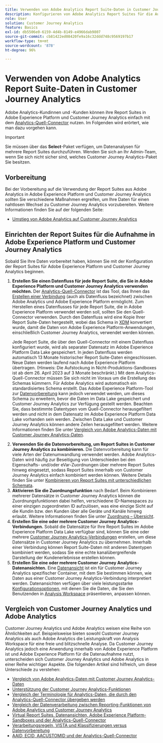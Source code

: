 ```yaml
---
title: Verwenden von Adobe Analytics Report Suite-Daten in Customer Journey Analytics
description: Konfigurieren von Adobe Analytics Report Suites für die Aufnahme in Adobe Experience Platform und Customer Journey Analytics
role: User
solution: Customer Journey Analytics
feature: Basics
exl-id: db5506e0-6159-4d4b-8149-e4966dab9807
source-git-commit: cb81422ed08420fe9a16c32ddd748c9569197b17
workflow-type: tm+mt
source-wordcount: '878'
ht-degree: 96%

---
```


# Verwenden von Adobe Analytics Report Suite-Daten in Customer Journey Analytics

Adobe Analytics-Kundinnen und -Kunden können ihre Report Suites in Adobe Experience Platform und Customer Journey Analytics einfach mit dem [Analytics-Quell-Connector](https://experienceleague.adobe.com/docs/experience-platform/sources/connectors/adobe-applications/analytics.html?lang=de) nutzen. Im Folgenden wird erörtert, wie man dazu vorgehen kann.

>[!IMPORTANT]
>
>Sie müssen über das **Select**-Paket verfügen, um Datenanalysen für mehrere Report Suites durchzuführen. Wenden Sie sich an Ihr Admin-Team, wenn Sie sich nicht sicher sind, welches Customer Journey Analytics-Paket Sie besitzen.

## Vorbereitung

Bei der Vorbereitung auf die Verwendung der Report Suites aus Adobe Analytics in Adobe Experience Platform und Customer Journey Analytics sollten Sie verschiedene Maßnahmen ergreifen, um Ihre Daten für einen nahtlosen Wechsel zu Customer Journey Analytics vorzubereiten. Weitere Informationen finden Sie auf der folgenden Seite:

* [Umstieg von Adobe Analytics auf Customer Journey Analytics](/help/getting-started/aa-to-cja.md)

## Einrichten der Report Suites für die Aufnahme in Adobe Experience Platform und Customer Journey Analytics

Sobald Sie Ihre Daten vorbereitet haben, können Sie mit der Konfiguration der Report Suites für Adobe Experience Platform und Customer Journey Analytics beginnen.

1. **Erstellen Sie einen Datenfluss für jede Report Suite, die Sie in Adobe Experience Platform und Customer Journey Analytics verwenden möchten.** Der [Analytics-Quell-Connector](https://experienceleague.adobe.com/docs/experience-platform/sources/connectors/adobe-applications/analytics.html?lang=de) ist das Tool, das Ihnen das [Erstellen einer Verbindung](/help/connections/create-connection.md) (auch als Datenfluss bezeichnet) zwischen Adobe Analytics und Adobe Experience Platform ermöglicht. Zum Herstellen eines Datenflusses für jede Report Suite, die in Adobe Experience Platform verwendet werden soll, sollten Sie den Quell-Connector verwenden. Durch den Datenfluss wird eine Kopie Ihrer Report Suite-Daten hergestellt, wobei das Schema in [XDM](https://experienceleague.adobe.com/docs/platform-learn/tutorials/schemas/schemas-and-experience-data-model.html?lang=de) konvertiert wurde, damit die Daten von Adobe Experience Platform-Anwendungen, einschließlich Customer Journey Analytics, verwendet werden können.<p>Jede Report Suite, die über den Quell-Connector mit einem Datenfluss konfiguriert wurde, wird als separater Datensatz im Adobe Experience Platform Data Lake gespeichert. In jeden Datenfluss werden automatisch 13 Monate historischer Report Suite-Daten eingeschlossen. Neue Daten werden laufend nach Adobe Experience Platform übertragen. (Hinweis: Die Aufstockung in Nicht-Produktions-Sandboxes ist ab dem 26. April 2023 auf 3 Monate beschränkt.) Mit dem Analytics-Quell-Connector müssen Sie sich nicht im Voraus um die Erstellung des Schemas kümmern. Für Adobe Analytics wird automatisch ein standardisiertes Schema erstellt. Das Adobe Experience Platform-Tool zur [Datenvorbereitung](https://experienceleague.adobe.com/docs/experience-platform/data-prep/home.html?lang=de) kann jedoch verwendet werden, um dieses Schema zu erweitern, bevor die Daten im Data Lake gespeichert und Customer Journey Analytics zur Verfügung gestellt werden. Beachten Sie, dass bestimmte Datentypen vom Quell-Connector herausgefiltert werden und nicht in dem Datensatz im Adobe Experience Platform Data Lake vorhanden sein werden. Zwischen Data Lake und Customer Journey Analytics können andere Zeilen herausgefiltert werden. Weitere Informationen finden Sie unter [Vergleich von Adobe Analytics-Daten mit Customer Journey Analytics-Daten](/help/troubleshooting/compare.md).
1. **Verwenden Sie die Datenvorbereitung, um Report Suites in Customer Journey Analytics zu kombinieren.** Die Datenvorbereitung kann für viele Arten der Datenumwandlung verwendet werden. Adobe Analytics-Daten wird häufig zur Beseitigung von Unterschieden bei den Eigenschafts- und/oder eVar-Zuordnungen über mehrere Report Suites hinweg eingesetzt, sodass Report Suites innerhalb von Customer Journey Analytics einfach kombiniert werden können. Weitere Details finden Sie unter [Kombinieren von Report Suites mit unterschiedlichen Schemata](/help/use-cases/aa-data/combine-report-suites.md).
1. **Aktivieren Sie die Zuordnungsfunktion** nach Bedarf. Beim Kombinieren mehrerer Datensätze in Customer Journey Analytics können die Zuordnungsfunktionen dabei helfen, verschiedene ID-Namespaces zu einer einzigen zugeordneten ID aufzulösen, was eine einzige Sicht auf die Kundin bzw. den Kunden über alle Geräte und Kanäle hinweg erlaubt. Weitere Informationen finden Sie unter [Zuordnung – Übersicht](../../stitching/overview.md).
1. **Erstellen Sie eine oder mehrere Customer Journey Analytics-Verbindungen.** Sobald die Datensätze für Ihre Report Suites im Adobe Experience Platform Data Lake verfügbar sind, können Sie eine oder mehrere [Customer Journey Analytics-Verbindungen](/help/connections/overview.md) erstellen, um diese Datensätze in Customer Journey Analytics zu übernehmen. Innerhalb einer Verbindung können Report Suite-Daten mit anderen Datentypen kombiniert werden, sodass Sie eine echte kanalübergreifende Darstellung der Kundenerlebnisse erstellen können.
1. **Erstellen Sie eine oder mehrere Customer Journey Analytics-Datenansichten.** Eine [Datenansicht](/help/data-views/data-views.md) ist ein für Customer Journey Analytics spezifischer Container, mit dem Sie bestimmen können, wie Daten aus einer Customer Journey Analytics-Verbindung interpretiert werden. Datenansichten verfügen über viele leistungsstarke [Konfigurationsoptionen](/help/data-views/create-dataview.md), mit denen Sie die Daten, die Sie den Benutzenden in [Analysis Workspace](/help/analysis-workspace/home.md) präsentieren, anpassen können.

## Vergleich von Customer Journey Analytics und Adobe Analytics

Customer Journey Analytics und Adobe Analytics weisen eine Reihe von Ähnlichkeiten auf. Beispielsweise bieten sowohl Customer Journey Analytics als auch Adobe Analytics die Leistungskraft von Analysis Workspace für eine freie und blitzschnelle Analyse. Da Customer Journey Analytics jedoch eine Anwendung innerhalb von Adobe Experience Platform ist und Adobe Experience Platform für die Datenaufnahme nutzt, unterscheiden sich Customer Journey Analytics und Adobe Analytics in einer Reihe wichtiger Aspekte. Die folgenden Artikel sind hilfreich, um diese Unterschiede zu verstehen:

* [Vergleich von Adobe Analytics-Daten mit Customer Journey Analytics-Daten](/help/troubleshooting/compare.md)
* [Unterstützung der Customer Journey Analytics-Funktionen](/help/getting-started/aa-vs-cja/cja-aa.md)
* [Vergleich der Terminologie für Analytics-Daten, die durch den Analytics-Quell-Connector übergeben werden](/help/getting-started/aa-vs-cja/terminology.md)
* [Vergleich der Datenverarbeitung zwischen Reporting-Funktionen von Adobe Analytics und Customer Journey Analytics](/help/getting-started/aa-vs-cja/data-processing-comparisons.md)
* [Virtual Report Suites, Datenansichten, Adobe Experience Platform-Sandboxes und der Analytics-Quell-Connector](/help/getting-started/aa-vs-cja/vrs-dataview-sandbox-adc.md)
* [Verarbeitungsregeln, VISTA und Klassifizierungen versus Datenvorbereitung](/help/getting-started/aa-vs-cja/pr-vista-dataprep.md)
* [AAID, ECID, AACUSTOMID und der Analytics-Quell-Connector](/help/getting-started/aa-vs-cja/aaid-ecid-adc.md)
